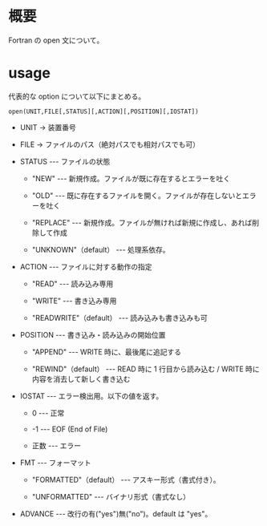 # 概要
Fortran の open 文について。

# usage
代表的な option について以下にまとめる。

`open(UNIT,FILE[,STATUS][,ACTION][,POSITION][,IOSTAT])`

* UNIT -> 装置番号

* FILE -> ファイルのパス（絶対パスでも相対パスでも可）

* STATUS --- ファイルの状態
  * "NEW" --- 新規作成。ファイルが既に存在するとエラーを吐く

  * "OLD" --- 既に存在するファイルを開く。ファイルが存在しないとエラーを吐く

  * "REPLACE" --- 新規作成。ファイルが無ければ新規に作成し、あれば削除して作成

  * "UNKNOWN"（default） --- 処理系依存。

* ACTION --- ファイルに対する動作の指定
  * "READ" --- 読み込み専用

  * "WRITE" --- 書き込み専用

  * "READWRITE"（default） --- 読み込みも書き込みも可

* POSITION --- 書き込み・読み込みの開始位置
  * "APPEND" --- WRITE 時に、最後尾に追記する
  
  * "REWIND"（default） --- READ 時に 1 行目から読み込む / WRITE 時に内容を消去して新しく書き込む

* IOSTAT --- エラー検出用。以下の値を返す。
  * 0 --- 正常

  * -1 --- EOF (End of File)

  * 正数 --- エラー

* FMT --- フォーマット
  * "FORMATTED"（default） --- アスキー形式（書式付き）。

  * "UNFORMATTED" --- バイナリ形式（書式なし）

* ADVANCE --- 改行の有("yes")無("no")。default は "yes"。
